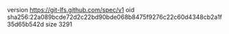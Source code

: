 version https://git-lfs.github.com/spec/v1
oid sha256:22a089bcde72d2c22bd90bde068b8475f9276c22c60d4348cb2a1f35d65b542d
size 3291

